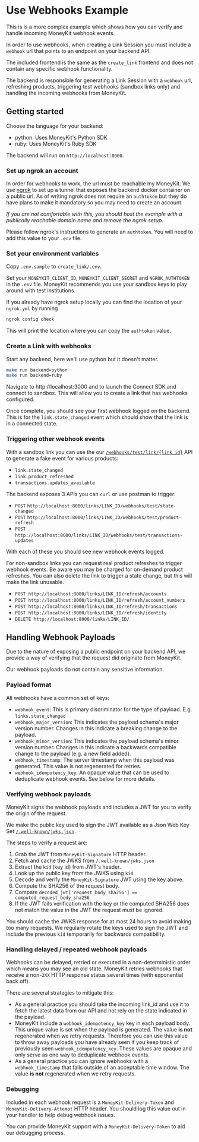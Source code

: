# Use Webhooks Example

This is is a more complex example which shows how you can verify and handle incoming MoneyKit webhook events.

In order to use webhooks, when creating a Link Session you must include a `webhook` url that points to an endpoint on
your backend API.

The included frontend is the same as the `create_link` frontend and does not contain any specific webhook functionality.

The backend is responsible for generating a Link Session with a `webhook` url, refreshing products, triggering test
webhooks (sandbox links only) and handling the incoming webhooks from MoneyKit.

## Getting started

Choose the language for your backend:
- python: Uses MoneyKit's Python SDK
- ruby: Uses MoneyKit's Ruby SDK

The backend will run on `http://localhost:8000`.

### Set up ngrok an account

In order for webhooks to work, the url must be reachable my MoneyKit. We use [ngrok](https://ngrok.com/) to set up a
tunnel that exposes the backend docker container on a public url. As of writing ngrok does not require an `authtoken`
but they do have plans to make it mandatory so you may need to create an account.

*If you are not comfortable with this, you should host the example with a publically reachable domain name and remove the
ngrok setup.*

Please follow ngrok's instructions to generate an `authtoken`. You will need to add this value to your `.env` file.

### Set your environment variables

Copy `.env.sample` to `create_link/.env`.

Set your `MONEYKIT_CLIENT_ID`, `MONEYKIT_CLIENT_SECRET` and `NGROK_AUTHTOKEN` in the `.env` file.
MoneyKit recommends you use your sandbox keys to play around with test institutions.

If you already have ngrok setup locally you can find the location of your `ngrok.yml` by running
```sh
ngrok config check
```

This will print the location where you can copy the `authtoken` value.

### Create a Link with webhooks

Start any backend, here we'll use python but it doesn't matter.
```sh
make run backend=python
make run backend=ruby
```

Navigate to http://localhost:3000 and to launch the Connect SDK and connect to sandbox.
This will allow you to create a link that has webhooks configured.

Once complete, you should see your first webhook logged on the backend. This is for the `link.state_changed` event
which should show that the link is in a connected state.

### Triggering other webhook events

With a sandbox link you can use the our [`/webhooks/test/link/{link_id}`](https://docs.moneykit.com/webhooks/test-link-event)
API to generate a fake event for various products:
- `link.state_changed`
- `link.product_refreshed`
- `transactions.updates_available`

The backend exposes 3 APIs you can `curl` or use postman to trigger:
- `POST` `http://localhost:8000/links/LINK_ID/webhooks/test/state-changed`
- `POST` `http://localhost:8000/links/LINK_ID/webhooks/test/product-refresh`
- `POST` `http://localhost:8000/links/LINK_ID/webhooks/test/transactions-updates`

With each of these you should see new webhook events logged.

For non-sandbox links you can request real product refreshes to trigger webhook events. Be aware you may be charged for
on-demand product refreshes. You can also delete the link to trigger a state change, but this will make the link
unusable.

- `POST http://localhost:8000/links/LINK_ID/refresh/accounts`
- `POST http://localhost:8000/links/LINK_ID/refresh/account_numbers`
- `POST http://localhost:8000/links/LINK_ID/refresh/transactions`
- `POST http://localhost:8000/links/LINK_ID/refresh/identity`
- `DELETE http://localhost:8000/links/LINK_ID/`


## Handling Webhook Payloads

Due to the nature of exposing a public endpoint on your backend API, we provide a way of verifying that the request
did originate from MoneyKit.

Our webhook payloads do not contain any sensitive information.

### Payload format

All webhooks have a common set of keys:
- `webhook_event`: This is primary discriminator for the type of payload. E.g. `links.state_changed`
- `webhook_major_version`: This indicates the payload schema's major version number. Changes in this indicate a breaking
    change to the payload.
- `webhook_minor_version`: This indicates the payload schema's minor version number. Changes in this indicate a
    backwards compatible change to the payload (e.g. a new field added).
- `webhook_timestamp`: The server timestamp when this payload was generated. This value is not regenerated for retries.
- `webhook_idempotency_key`: An opaque value that can be used to deduplicate webhook events. See below for more details.

### Verifying webhook payloads

MoneyKit signs the webhook payloads and includes a JWT for you to verify the origin of the request.

We make the public key used to sign the JWT available as a Json Web Key Set [`/.well-known/jwks.json`](https://docs.moneykit.com/authentication/json-web-key-set).

The steps to verify a request are:
1. Grab the JWT from `MoneyKit-Signature` HTTP header.
2. Fetch and cache the JWKS from `/.well-known/jwks.json`
3. Extract the `kid` (key id) from JWT's header.
4. Look up the public key from the JWKS using `kid`.
5. Decode and verify the `MoneyKit-Signature` JWT using the key above.
6. Compute the SHA256 of the request body.
7. Compare `decoded_jwt['request_body_sha256'] == computed_request_body_sha256`
8. If the JWT fails verification with the key or the computed SHA256 does not match the value in the JWT the request
    must be ignored.

You should cache the JWKS response for at most 24 hours to avoid making too many requests. We regularly rotate the keys
used to sign the JWT and include the previous `kid` temporarily for backwards compatibility.

### Handling delayed / repeated webhook payloads
Webhooks can be delayed, retried or executed in a non-deterministic order which means you may see an old state.
MoneyKit retries webhooks that receive a non-`2XX` HTTP response status several times (with exponential back off).

There are several strategies to mitigate this:
- As a general practice you should take the incoming link_id and use it to fetch the latest data from our API and not
    rely on the state indicated in the payload.
- MoneyKit include a `webhook_idempotency_key` key in each payload body. This unique value is set when the payload is
    generated. The value **is not** regenerated when we retry requests. Therefore you can use this value to throw away
    payloads you have already seen if you keep track of previously seen `webhook_idempotency_key`.
    These values are opaque and only serve as one way to deduplicate webhook events.
- As a general practice you can ignore webhooks with a `webhook_timestamp` that falls outside of an acceptable time
    window. The value **is not** regenerated when we retry requests.

### Debugging

Included in each webhook request is a `MoneyKit-Delivery-Token` and `MoneyKit-Delivery-Attempt` HTTP header.
You should log this value out in your handler to help debug webhook issues.

You can provide MoneyKit support with a `MoneyKit-Delivery-Token` to aid our debugging process.
